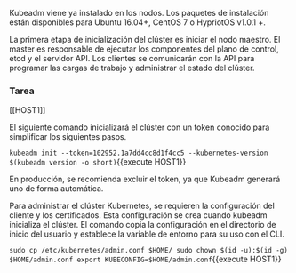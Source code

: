 Kubeadm viene ya instalado en los nodos. Los paquetes de instalación están disponibles para Ubuntu 16.04+, CentOS 7 o HypriotOS v1.0.1 +.

La primera etapa de inicialización del clúster es iniciar el nodo maestro. El master es responsable de ejecutar los componentes del plano de control, etcd y el servidor API. Los clientes se comunicarán con la API para programar las cargas de trabajo y administrar el estado del clúster.

### Tarea

[[HOST1]]

El siguiente comando inicializará el clúster con un token conocido para simplificar los siguientes pasos.

`kubeadm init --token=102952.1a7dd4cc8d1f4cc5 --kubernetes-version $(kubeadm version -o short)`{{execute HOST1}}

En producción, se recomienda excluir el token, ya que Kubeadm generará uno de forma automática.

Para administrar el clúster Kubernetes, se requieren la configuración del cliente y los certificados. Esta configuración se crea cuando kubeadm inicializa el clúster. El comando copia la configuración en el directorio de inicio del usuario y establece la variable de entorno para su uso con el CLI.

`sudo cp /etc/kubernetes/admin.conf $HOME/
sudo chown $(id -u):$(id -g) $HOME/admin.conf
export KUBECONFIG=$HOME/admin.conf`{{execute HOST1}}